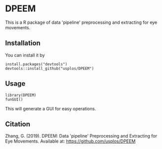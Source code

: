 # DPEEM
This is a R package of data 'pipeline' preprocessing and extracting for eye movements. 
## Installation
You can install it by 
```
install.packages("devtools")
devtools::install_github("usplos/DPEEM")
```

## Usage
```
library(DPEEM)
funGUI()
```

This will generate a GUI for easy operations.

## Citation
Zhang, G. (2019). DPEEM: Data 'pipeline' Preprocessing and Extracting for Eye Movements. Available at: https://github.com/usplos/DPEEM
